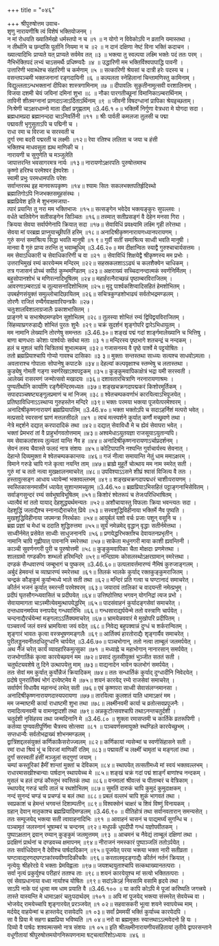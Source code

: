 +++
title = "०४६"

+++
श्रीपुरुषोत्तम उवाच-  
शृणु नारायणीश्रि त्वं विशेषं भक्तियोजनम् ।  
न मां रोधयति ख्यातिर्मखो धर्मस्तपो न च ॥१ ॥
न योगो न विवेकोऽपि न व्रतानि यमास्तथा ।  
न तीर्थानि च छन्दांसि पूर्तानि नियमा न च ॥२ ॥
न दानं दक्षिणा नेष्टं विना भक्तिं कदाचन ।  
ख्यात्यादिभिः प्राप्यते यत् प्राप्यते सर्वमेव तत् ॥३ ॥
भक्त्या तु स्वल्पया लक्ष्मि भक्तेः पदं ततः परम् ।  
नैभिर्भक्तिपदं लभ्यं चाऽसमर्थैः प्रधिष्ण्यदैः ॥४ ॥
उद्धारिणी मम भक्तिर्विश्वपापाद्धि पावनी ।  
उत्तारिणी भवाब्धेश्च संहारिणी च कर्मणाम् ॥५ ॥
सत्कारिणी श्रेयसां च दात्री हरेः पदस्य च ।  
वसन्तपञ्चमी भक्तजनानां रङ्गदायिनी ॥६ ॥
कल्पलता स्नेहिलानां चिन्तामणिस्तु कामिनाम् ।  
विद्युल्लताऽन्धभक्तानां दीपिका शास्त्रगामिनाम् ॥७ ॥
दीपावलिः सुकृतीनामुत्सवी वरशालिनाम् ।  
विजया दशमी चेयं जयिनां दमिनां शुभा ॥८ ॥
नौका पारगतीच्छूनां विमानिकाऽम्बरार्थिनाम् ।  
तापिनी शीतमग्नानां प्राणदाऽजाऽर्दिताऽर्थिनाम् ॥९ ॥
जीवनी विषदग्धानां प्रापिका श्रेयइच्छताम्।  
निःश्रेणी चाऽक्षरधाम्नो माता दीक्षां प्रगृह्णताम् ॥3.46.१ ०॥
भक्तिर्मे निर्गुणा वेत्रधरा मे योगदा सदा ।  
ब्रह्मधामप्रदा ब्रह्मानन्ददा चाऽनिवर्तिनी ॥११ ॥
श्रीः पार्वती कमलजा तुलसी च पद्मा  
पद्मावती भृगुसुताऽपि च पद्मिनी च ।  
राधा रमा च विरजा च सरस्वती च  
दुर्गा रमा बदरी पद्मरती च लक्ष्मीः ॥१२॥
रेवा रतिश्च ललिता च जया च हंसी  
भक्तिश्च माधवसुता ह्यथ माणिकी च ।  
नारायणी च सुगुणेति च मञ्जुलेति  
जापात्तरन्ति भवसागरमत्र नार्यः ॥१३॥
नारायणोऽक्षरपतिः पुरुषोत्तमश्च  
कृष्णो हरिश्च परमेश्वर ईश्वरेशः ।  
स्वामी प्रभुः परमधामपतिः परेशः  
सर्वान्तरस्थ इह मानवरूपकृष्णः ॥१४॥
श्यामः सितः सकलभक्तपतिर्हृदिस्थो  
ब्रह्मातिगोऽपि निजभक्तसमूहसंस्थः ।  
ब्रह्मप्रियेश इति मे शुभनामजापा-  
त्पारं प्रयान्ति तु नरा मम भक्तिभाजः ॥१५॥
सत्सङ्गेन भवेदेव भक्त्यङ्कुरः सुपल्लवः ।  
वर्धते चातिवेगेन सतीसङ्गेन सिञ्चितः ॥१६॥
तस्मात् सतीप्रसङ्गं वै देहेन मनसा गिरा ।  
क्रियया सेवया सर्वार्पणेनापि क्रियात् सदा ॥१७॥
सेवाविधिं प्रवक्ष्यामि लक्ष्मि गृही तरेत्तथा ।  
सेवया मां परब्रह्म प्राप्नुयाच्छ्रीपतिं हरिम् ॥१८॥
अनादिश्रीकृष्णनारायणध्यानपरायणम् ।  
गुरुं सन्तं समाश्रित्य सिद्धा भवति मानुषी ॥१ ९॥
गुर्वी सतीं समाश्रित्य साध्वी भवति मानुषी ।  
मानवा वै गुरुं प्राप्य तरन्ति तु भवाम्बुधिम् ॥3.46.२०॥
मम दीक्षान्वितः स्याद्वै गुरुश्चाचार्यसत्तमः ।  
मम सेवाऽधिकारी च सेवाधिकारिणी च वा ॥२१ ॥
सेवाविधिं शिक्षयेद्वै श्रीकृष्णस्य मम प्रभोः ।  
उत्तराभिमुखं रम्यं कारयेन्मम मन्दिरम् ॥२२॥
सहस्रकलशाऽऽढ्यं च कलशैक्येन चाधिकम् ।  
तत्र गजासनं प्रोच्चं सपीठं कुम्भमण्डितम् ॥२३॥
अक्षराख्यं सच्चिदानन्दात्मकं स्वर्णनिर्मितम् ।  
बहुसोपानशोभं च मणिरत्नादिभूषितम् ॥२४॥
महार्हरत्नैराच्छन्नं पृष्ठाम्बरविराजितम् ।  
आवरणाऽम्बराऽग्रं च तूल्यासनादिशोभितम् ॥२५॥
मृदु पार्श्वकशिप्वादिसहितं हेमशोभितम् ।  
उपबर्हणसंयुक्तं समुल्लोचादिछायितम् ॥२६॥
सचित्रकुण्डशोभाढ्यं सर्वतोभद्रमण्डलम् ।  
तोरणैः राजितं रम्यैर्गवाक्षवारियन्त्रकैः ॥२७।  
चतुःशालविशालाग्रजालैः प्रकाशभासितम् ।  
प्राङ्गणे च सभाश्रेष्ठमण्डपेन सुशोभितम् ॥२८॥
तुलस्या शोभितं रम्यं द्विपिद्वयविराजितम् ।  
सिंहव्याघ्रगरुडाद्यैः शोभितं पुरतः शुभैः ॥२९॥
चक्रं सुदर्शनं शृङ्गोपरि द्वारेऽभिधायुतम् ।  
मम नामानि लेख्यानि तोरणेषु समन्ततः ॥3.46.३०॥
शङ्खं पद्मं गदां शार्ङ्गमालेख्यानि च भित्तिषु ।  
बाणा बाणधराः कोशाः पार्श्वयोः सर्वथा मताः ॥३ १॥
मन्दिरस्य पृष्ठभागे शतचन्द्रं च नन्दकम् ।  
हलं च मुशलं चापि चित्रितव्यं शुभात्मकम् ॥३२॥
गजासनस्य वै पृष्ठे पार्श्वे मे पट्टयोषितः ।  
ततो ब्रह्मप्रियाश्चापि गोप्यो गावश्च दासिकाः ॥३ ३॥
मुक्ताः सन्तस्तथा साध्व्यः सत्यश्च साधवोऽमलाः ।  
अवताराश्च गोपालाः सोपानेषु कपाटके ॥३४॥
देहल्यां कल्पवृक्षाश्च स्तम्भेषु च लतास्तथा ।  
कुड्येषु गोमती गङ्गा स्वर्णरेखाऽश्वपट्टकम् ॥३५॥
कुङ्कुमवापिकाक्षेत्रं भद्रा यमी सरस्वती ।  
आलेख्यं रासरमणं जन्मोत्सवो मखादयः ॥३६॥
दशावतारचित्राणि नरनारायणाश्रमः ।  
पुण्यतीर्थानि कार्याणि रङ्गैर्मन्दिरमध्यतः ॥३७॥
शङ्खचक्रगदापद्मकरं किशोरमूर्तिकम् ।  
सपादपञ्चषष्ट्यङ्गुलप्रमाणं च मां निजम् ॥३८॥
श्वेतचम्पकवर्णाभं कारयित्वाऽभिपूजयेत् ।  
प्रतिष्ठाविधिनाऽऽस्थाप्य गुरुहस्तेन मन्दिरे ॥३९॥
भक्तः परमया भक्त्या पूजयेत्परमेश्वरम् ।  
अनादिश्रीकृष्णनारायणं ब्रह्मप्रियापतिम् ॥3.46.४०॥
भक्ता भक्तोऽपि च सदाऽहर्निशं मत्परो भवेत् ।  
मत्प्रसादे स्वरसनां घ्राणं मत्तलसीदले ॥४१ ॥
त्वचं मत्स्पर्शने कुर्यात् कर्णौ मच्छ्रवणे तथा ।  
नेत्रे मद्दर्शने दद्यात् करपादादिकं तथा ॥४२॥
दद्यात् सेवाविधौ मे च ह्येवं सेवापरा भवेत् ।  
भक्तां प्रेमभरां तां वै प्राहुर्भागवतोत्तमाम् ॥४३॥
अश्वमेधाऽयुतयज्ञा राजसूयाऽयुतान्यपि।  
मम सेवाकलांशस्य तुल्यतां यान्ति नैव ह ॥४४॥
अनादिश्रीकृष्णनारायणाऽर्चाप्रदर्शनम् ।  
सेवनं तस्य चैवास्ते फलदं नात्र संशयः ॥४५॥
कोटिपापानि नश्यन्ति गुर्वाचार्यस्य सेवनात् ।  
देहान्ते दिव्यमुक्ता मे श्वेतचम्पककान्तयः ॥४६॥
गजं नीत्वा समायान्ति नेतुं धाम ममाऽक्षरम् ।  
विमाने गरुडे चापि गजे कृत्वा नयन्ति ताम् ॥४७॥
ब्राह्मे मुहूर्ते चोत्थाय मम नाम स्मरेत् सती ।  
गुरुं मां च ततो नत्वा मुखक्षालनमाचरेत् ॥४८॥
उपविश्याऽऽसने शीघ्रं श्वासं विजित्य वै ततः ।  
हस्तावुत्सङ्ग आधाय ध्यायेन्मां भक्तवल्लभम् ॥४९॥
शङ्खचक्रगदापद्मधरं चाशीःपरायणम् ।  
स्वस्तिकासनमासीनं ध्यायेत् सुशान्तमच्युतम् ॥3.46.५०॥
ब्रह्मप्रियाऽभिसहितं पट्टाङ्गनाभिसेवितम् ।  
सर्वाङ्गसुन्दरं रम्यं सर्वभूषाविभूषितम् ॥५१॥
किशोरं श्वेतरूपं च तेजःपरिधिभाषितम् ।  
ध्यात्वैवं मां ततो यायाद् देहशुद्ध्यर्थमन्यतः ॥५२॥
अशौचायास्तु विफलाः क्रिया भवन्त्यतः सदा ।  
देहशुद्धिं जलाद्यैश्च स्नानाद्यैराचरेत् प्रिये ॥५३॥
सत्त्वशुद्धिविहीनाया भक्तिर्मे नैव पुष्यति ।  
मुखशुद्धिविहीनाया जपमन्त्रा निरर्थकाः ॥५४॥
आयुर्बलं यशो वर्चः प्रजाः पशून् वसूनि च ।  
ब्रह्म प्रज्ञां च मेधां च ददाति शुद्धिरुत्तमा ॥५५॥
सूर्यं नमेन्नमेद् वृद्धान् वृद्धाः सतीर्नमेत्तथा ।  
साध्वीर्नमेत् प्रसेवेत साध्वीः साधुजनानपि ॥५६॥
प्रणयेद्धरिभक्ताँश्च देवायतनप्रभृतीन् ।  
नामानि चापि गृह्णीयात् पावनानि स्मरेत्तथा ॥५७॥
साकेता मधुनगरी माया काशी ह्यवन्तिनी ।  
काञ्ची सुवर्णनगरी पुरी च पुरुषोत्तमी ॥५८॥
कुङ्कुमवापिका चैता मोक्षदाः प्रणमेत्तथा ।  
शालग्रामो गण्डकीगः शम्भलो हरिमन्दिरे ॥५९॥
नन्दिग्रामः कोसलस्थोऽक्षरग्रामान् स्मरेत्तथा ।  
दण्डकं सैन्धवारण्यं जम्बूभागं च पुष्करम् ॥3.46.६०॥
उत्पलावर्त्तमारण्यं नैमिषं कुरुजाङ्गलम् ।  
अर्बुदं हेमवन्तं च व्याघ्रारण्यं स्मरेत्तथा ॥६१॥
तिलकं भालके कुर्याद् रक्तकुङ्कुमराजितम् ।  
चन्द्रकं कौङ्कुमं कुर्यान्मध्ये भाले सती तथा ॥६२॥
मन्दिरं प्रति गत्वा च घण्टानादं समाचरेत् ।  
कीर्तनं भजनं कुर्यात् स्मरन्ती परमेश्वरम् ॥६३॥
जयारावं तालिकां च वादयन्ती नमेत्प्रभुम् ।  
प्रदीपं घृतसौगन्ध्यवासितं च प्रदीपयेत् ॥६४॥
उत्तिष्ठोत्तिष्ठ भगवन् योगनिद्रां त्यज प्रभो ।  
सेवायामागता चाऽस्मीत्येवमुत्थापयेद्धरिम् ॥६५॥
पादसंवाहनं कुर्यादङ्गसेवां समाचरेत् ।  
दन्तधावनमर्पय्य स्नापयेद् गन्धवारिभिः ॥६६॥
गन्धसाराद्यर्पयेन्मे ततो वस्त्राणि चार्पयेत् ।  
चन्दनाद्यैरर्चयेन्मां मङ्गलाऽऽर्तिक्यमाचरेत् ॥६७॥
भ्रामयेन्नववारं मे मुखोपरि प्रदीपितम् ।  
पञ्चवर्त्त्यं जलं वस्त्रं भ्रामयित्वा जयं वदेत् ॥६८॥
निवेद्य बहुपक्वान्नं दुग्धं च शर्करान्वितम् ।  
शृङ्गारं भावतः कृत्वा वस्त्रभूषणमङ्गलैः ॥६९॥
आर्तिक्यं हारतोराद्यैः शृङ्गार्यैव समाचरेत् ।  
पुरीलड्डुनवनीतदधिदुग्धानि चार्पयेत् ॥3.46.७०॥
पञ्चभोगान्, ततो नत्वा ताम्बूलं जलमर्पयेत् ।  
अथ नैजं चरेत् कार्यं व्यावहारिकमुत्सुका ॥७१ ॥
मध्याह्ने च महाभोगान् नानारसान् समर्पयेत् ।  
राजभोगार्तिकं कृत्वा कारयेच्छयनं मम ॥७२॥
प्रसादं तुलसीयुक्तं भुञ्जीत सततं सती ।  
चतुर्घट्यवशेषे तु दिने उत्थापयेत्तु माम् ॥७३॥
वाद्यनादेन भावेन फलभोगं समर्पयेत् ।  
ततः सेवां मम कुर्यात् कुर्योन्नैजं क्रियादिकम् ॥७४॥
ततः सन्धार्तिकं कुर्याद् दुग्धादीनि निवेदयेत् ।  
प्रदोषे पुनरार्तिक्यं भोगं दत्त्वेष्टमेव मे ॥७५॥
शयनं कारयेद् रम्ये राजसेवां समाचरेत् ।  
सर्वार्पणं विधायैव महानन्दं लभेत् सती ॥७६॥
एवं कृष्णपरा साध्वी सेवासंलग्नमानसा ।  
अनादिश्रीकृष्णनारायणदास्यपरायणा ॥७७॥
तारयित्वा कुलशतं याति धामाऽक्षरं मम ।  
मम जन्माष्टमी कार्या राधाष्टमी शुभा तथा ॥७८॥
लक्ष्मीनवमी कार्या च व्रतोत्सवप्रपूजनैः ।  
रामादित्यनवमी च वामनद्वादशी तथा ॥७९॥
अन्नकूटोत्सवश्चापि तथाऽनन्तचतुर्दशी ।  
चतुर्दशी नृसिंहस्य तथा जन्मदिनानि मे ॥3.46.८० ॥
शुक्ला रमासप्तमी च कार्तिके व्रतरूपिणी ।  
कर्तव्या पुण्यवतीपूर्णिमा चैत्रस्य सोत्सवा ॥८१ ॥
पञ्चवर्णसमायुक्ते स्थण्डिले कारयेच्छुभम् ।  
सप्तधान्यैः सर्वतोभद्राख्यं शोभनमण्डलम् ।  
द्वात्रिंशद्दलसंयुक्तं कर्णिकाकैसरोज्ज्वलम् ॥८२॥
कर्णिकायां न्यसेन्मां च स्वर्णसिंहासने सती ।  
रमां राधा श्रियं भूं च विरजां माणिकीं रतिम् ॥८३॥
पद्मावतीं च लक्ष्मीं चामृतां च मङ्गलां तथा ।  
दुर्गां सरस्वतीं हंसीं मञ्जुलां सद्गुणां जयाम् ।  
चम्पां कस्तूरिकां हैमीं शान्तां मुक्तां च देविकाम् ॥८४॥
स्थापयेत् तत्सतीमध्ये मां स्वयं भक्तवल्लभम् ।  
राधारमासखीश्चान्याः पार्षदान् स्थापयेच्च मे ॥८५॥
शङ्खं चक्रं गदां पद्मं शार्ङ्गं बाणांश्च नन्दकम् ।  
मुसलं च हलं दण्डं कौस्तुभं स्वस्तिकं तथा ॥८६॥
वनमालां श्रीवत्सं च पीताम्बरं च वेत्रिकाम् ।  
स्थापयेद् गरुडं चापि तालं च रथशोभितम् ॥८७॥
सुमतिं दारुकं चापि कुमुदं कुमुदाक्षकम् ।  
नन्दं सुनन्दं चण्डं च प्रचण्डं च बलं तथा ॥८८॥
प्रबलं वल्लभं चापि शुकं भागवतं तथा ।  
स्वप्रकाशं च हेमन्तं भगवन्तं दिशाम्पतीन् ॥८९॥
विश्वक्सेनं चाक्षरं च शिवं विष्णुं विनायकम् ।  
ग्रहान् देवान् मातृकाश्च ब्रह्मप्रियादिमण्डलम् ॥3.46.९० ॥
वीतिहोत्रं तथा सर्वानवतारान् समन्यसेत् ।  
ततः सम्पूजयेद् भक्त्या सती त्वावाहनादिभिः ॥९१ ॥
आवाहनं चासनं च पाद्यमर्घ्यं सुगन्धि च ।  
पञ्चामृतं जलस्नानं भूषाम्बरं च चन्दनम् ॥९२॥
मधुपर्कं धूपदीपौ गन्धं यज्ञोपवीतकम् ।  
पुष्पाऽक्षतान् द्रवान् रम्यान् कुङ्कुमं जलमुत्तमम् ॥९३ ॥
आचमनं च नैवेद्यं ताम्बूलं दक्षिणां तथा ।  
प्रदक्षिणं प्रार्थनां च दण्डवच्च क्षमापनम् ॥९४॥
नीराजनं नमस्कारं पुष्पाञ्जलिं ततोऽर्पयेत् ।  
ततः सर्वाधिदेवान् वै देवीश्च पार्षदादिकान् ॥९५॥
पूजयेत् परया भक्त्या भक्ता नारी सतीव्रता ।  
घण्टावाद्यरणद्घण्टाकांस्यवीणादिकीचकैः ॥९६॥
करतालमृदङ्गाद्यैः कीर्तनं नर्तनं क्रियात् ।  
नृत्येयुः श्रीहरेरग्रे ये भक्ताः प्रेमविह्वलाः ॥९७॥
जयशब्दयुताश्चापि सत्कथाख्यानतत्पराः ।  
सर्वा नृत्यं प्रकुर्युश्च परीहारं ततश्च ताः ॥९८॥
शयनं कारयेयुश्च मां सत्यो भक्तितत्पराः ।  
एवं सेवाप्रधानाया वध्वा नार्याश्च योषितः ॥९९॥
सदांऽकेऽहं निवसामि वसामि हृदये तथा ।  
साऽपि नाके पदं धृत्वा मम धाम प्रयाति वै ॥3.46.१०० ॥
या कापि कोऽपि मे पूजां करिष्यति जगत्त्रये ।  
तास्ते यास्यन्ति मे धामाऽक्षरं चतुःपदार्थदम् ॥१०१ ॥
अपि मां पूजयेद् भक्त्या संस्मरेत् सेवयेच्च वा ।  
भोजयेद् रामयेच्चापि शृङ्गारयेत् प्ररञ्जयेत् ॥१ ०२॥
सहवासकरी भूत्वा शयने स्वापयेच्च माम् ।  
मर्दयेद् वाहयेन्मां च हास्तयेद् रासयेदपि ॥१ ०३॥
सर्वां प्रेममयीं भक्तिं कुर्याच्च कारयेदपि ।  
सा वै प्रिया मे सहगा ब्रह्मप्रिया भविष्यति ॥१ ०४॥
नरो वा ब्रह्ममुक्तः स्यात्तथाऽऽत्मवेदनो हि यः ।  
दिव्यो वै पार्षदः शश्वत्मत्समो नात्र संशयः ॥१ ०५॥
इति श्रीलक्ष्मीनारायणीयसंहितायां तृतीये द्वापरसन्ताने वधूगीतायां श्रीपुरुषोत्तमयोगनिरूपणनामा षट्चत्वारिंशोऽध्यायः ॥४६ ॥
    
